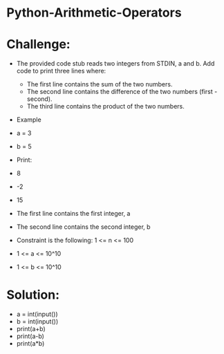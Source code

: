 # Python-Arithmetic-Operators

# Challenge:
- The provided code stub reads two integers from STDIN, a and b. Add code to print three lines where:

  - The first line contains the sum of the two numbers.
  - The second line contains the difference of the two numbers (first - second).
  - The third line contains the product of the two numbers.

- Example
- a = 3
- b = 5

- Print:
- 8
- -2
- 15

- The first line contains the first integer, a
- The second line contains the second integer, b

- Constraint is the following: 1 <= n <= 100
- 1 <= a <= 10^10
- 1 <= b <= 10^10

# Solution:
- a = int(input())
- b = int(input())
- print(a+b)
- print(a-b)
- print(a*b)
